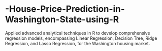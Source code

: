 # -House-Price-Prediction-in-Washington-State-using-R
Applied advanced analytical techniques in R to develop comprehensive regression models, encompassing Linear Regression, Decision Tree, Ridge Regression, and Lasso Regression, for the Washington housing market. 
